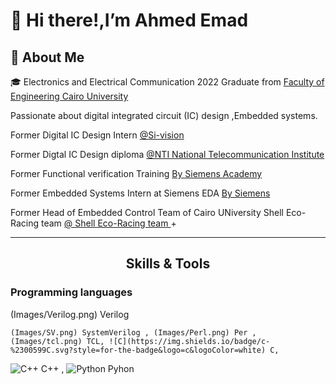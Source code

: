 <!-- Headers -->
# 👋 Hi there!,I’m Ahmed Emad 

## 🚀 About Me 
[comment]: <> (This is a comment, 
🎓 Graduated from Cairo University with a Bachelor's Degree in Electronics and Electrical Communication Engineering. 
<img src="https://github.com/ahmedemad77/ahmedemad77/Images/CUFE.png" width="25" draggable="false"> )

🎓 Electronics and Electrical Communication 2022 Graduate from <a href="http://eng.cu.edu.eg/ar/">Faculty of Engineering Cairo University</a>

Passionate about digital integrated circuit (IC) design ,Embedded systems.

Former Digital IC Design Intern <a href="https://tactful.ai/](https://www.nti.sci.eg/](https://www.si-vision.com/">@Si-vision </a>

Former Digtal IC Design diploma <a href="https://tactful.ai/](https://www.nti.sci.eg/">@NTI National Telecommunication Institute </a>

Former Functional verification Training <a href="https://eda.sw.siemens.com/en-US/"> By Siemens Academy</a> 

Former Embedded Systems Intern at Siemens EDA <a href="https://eda.sw.siemens.com/en-US/"> By Siemens </a>

Former Head of Embedded Control Team of Cairo UNiversity Shell Eco-Racing team <a href="https://eda.sw.siemens.com/en-US/](https://cu-eco.org/"> @ Shell Eco-Racing team </a>+


---

<h2 align="center">Skills & Tools</h2>


### Programming languages

(Images/Verilog.png) Verilog

    (Images/SV.png) SystemVerilog , (Images/Perl.png) Per , (Images/tcl.png) TCL, ![C](https://img.shields.io/badge/c-%2300599C.svg?style=for-the-badge&logo=c&logoColor=white) C, 
![C++](https://img.shields.io/badge/c++-%2300599C.svg?style=for-the-badge&logo=c%2B%2B&logoColor=white) C++ ,
![Python](https://img.shields.io/badge/python-3670A0?style=for-the-badge&logo=python&logoColor=ffdd54) Pyhon


